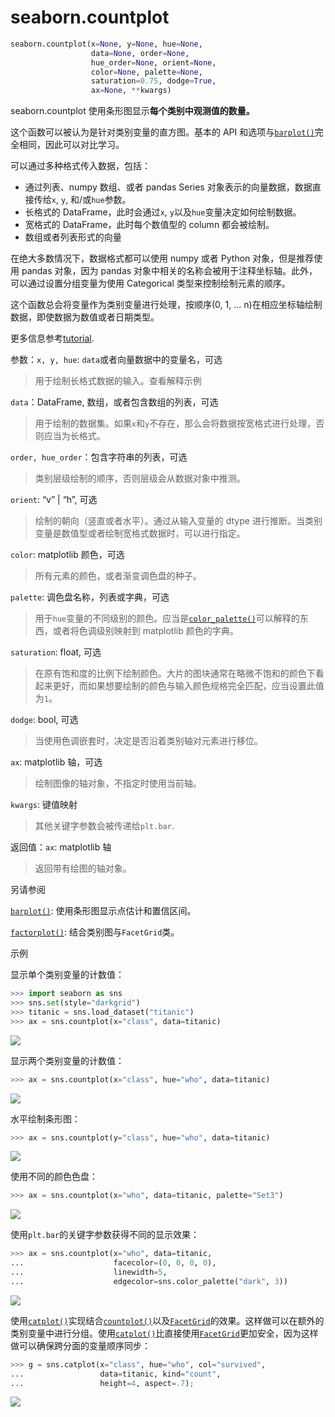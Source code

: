 # seaborn.countplot

```python
seaborn.countplot(x=None, y=None, hue=None, 
                  data=None, order=None, 
                  hue_order=None, orient=None, 
                  color=None, palette=None, 
                  saturation=0.75, dodge=True, 
                  ax=None, **kwargs)
```

seaborn.countplot 使用条形图显示**每个类别中观测值的数量。**

这个函数可以被认为是针对类别变量的直方图。基本的 API 和选项与[`barplot()`](seaborn.barplot.html#seaborn.barplot "seaborn.barplot")完全相同，因此可以对比学习。

可以通过多种格式传入数据，包括：

*   通过列表、numpy 数组、或者 pandas Series 对象表示的向量数据，数据直接传给`x`, `y`, 和/或`hue`参数。
*   长格式的 DataFrame，此时会通过`x`, `y`以及`hue`变量决定如何绘制数据。
*   宽格式的 DataFrame，此时每个数值型的 column 都会被绘制。
*   数组或者列表形式的向量

在绝大多数情况下，数据格式都可以使用 numpy 或者 Python 对象，但是推荐使用 pandas 对象，因为 pandas 对象中相关的名称会被用于注释坐标轴。此外，可以通过设置分组变量为使用 Categorical 类型来控制绘制元素的顺序。

这个函数总会将变量作为类别变量进行处理，按顺序(0, 1, ... n)在相应坐标轴绘制数据，即使数据为数值或者日期类型。

更多信息参考[tutorial](http://seaborn.pydata.org/tutorial/categorical.html#categorical-tutorial). 

参数：`x, y, hue`: `data`或者向量数据中的变量名，可选

> 用于绘制长格式数据的输入。查看解释示例

`data`：DataFrame, 数组，或者包含数组的列表，可选

> 用于绘制的数据集。如果`x`和`y`不存在，那么会将数据按宽格式进行处理，否则应当为长格式。 

`order, hue_order`：包含字符串的列表，可选

> 类别层级绘制的顺序，否则层级会从数据对象中推测。

`orient`: “v” &#124; “h”, 可选

> 绘制的朝向（竖直或者水平）。通过从输入变量的 dtype 进行推断。当类别变量是数值型或者绘制宽格式数据时，可以进行指定。

`color`: matplotlib 颜色，可选

> 所有元素的颜色，或者渐变调色盘的种子。

`palette`: 调色盘名称，列表或字典，可选

> 用于`hue`变量的不同级别的颜色。应当是[`color_palette()`](seaborn.color_palette.html#seaborn.color_palette "seaborn.color_palette")可以解释的东西，或者将色调级别映射到 matplotlib 颜色的字典。

`saturation`: float, 可选

> 在原有饱和度的比例下绘制颜色。大片的图块通常在略微不饱和的颜色下看起来更好，而如果想要绘制的颜色与输入颜色规格完全匹配，应当设置此值为`1`。

`dodge`: bool, 可选

> 当使用色调嵌套时，决定是否沿着类别轴对元素进行移位。

`ax`: matplotlib 轴，可选

> 绘制图像的轴对象，不指定时使用当前轴。

`kwargs`: 键值映射

> 其他关键字参数会被传递给`plt.bar`.


返回值：`ax`: matplotlib 轴

> 返回带有绘图的轴对象。



另请参阅

[`barplot()`](seaborn.barplot.html#seaborn.barplot "seaborn.barplot"): 使用条形图显示点估计和置信区间。

[`factorplot()`](seaborn.factorplot.html#seaborn.factorplot "seaborn.factorplot"): 结合类别图与`FacetGrid`类。

示例

显示单个类别变量的计数值：

```py
>>> import seaborn as sns
>>> sns.set(style="darkgrid")
>>> titanic = sns.load_dataset("titanic")
>>> ax = sns.countplot(x="class", data=titanic)

```

<img src="https://raw.githubusercontent.com/HG1227/image/master/img_tuchuang/20200512083806.jpg"/>

显示两个类别变量的计数值：

```py
>>> ax = sns.countplot(x="class", hue="who", data=titanic)

```

<img src="https://raw.githubusercontent.com/HG1227/image/master/img_tuchuang/20200512083806.jpg"/>

水平绘制条形图：

```py
>>> ax = sns.countplot(y="class", hue="who", data=titanic)

```

<img src="https://raw.githubusercontent.com/HG1227/image/master/img_tuchuang/20200512083926.jpg"/>

使用不同的颜色色盘：

```py
>>> ax = sns.countplot(x="who", data=titanic, palette="Set3")

```

<img src="https://raw.githubusercontent.com/HG1227/image/master/img_tuchuang/20200512084014.jpg"/>

使用`plt.bar`的关键字参数获得不同的显示效果：

```py
>>> ax = sns.countplot(x="who", data=titanic,
...                    facecolor=(0, 0, 0, 0),
...                    linewidth=5,
...                    edgecolor=sns.color_palette("dark", 3))

```

<img src="https://raw.githubusercontent.com/HG1227/image/master/img_tuchuang/20200512084054.jpg"/>

使用[`catplot()`](seaborn.catplot.html#seaborn.catplot "seaborn.catplot")实现结合[`countplot()`](#seaborn.countplot "seaborn.countplot")以及[`FacetGrid`](seaborn.FacetGrid.html#seaborn.FacetGrid "seaborn.FacetGrid")的效果。这样做可以在额外的类别变量中进行分组。使用[`catplot()`](seaborn.catplot.html#seaborn.catplot "seaborn.catplot")比直接使用[`FacetGrid`](seaborn.FacetGrid.html#seaborn.FacetGrid "seaborn.FacetGrid")更加安全，因为这样做可以确保跨分面的变量顺序同步：

```py
>>> g = sns.catplot(x="class", hue="who", col="survived",
...                 data=titanic, kind="count",
...                 height=4, aspect=.7);

```

<img src="https://raw.githubusercontent.com/HG1227/image/master/img_tuchuang/20200512084120.jpg"/>